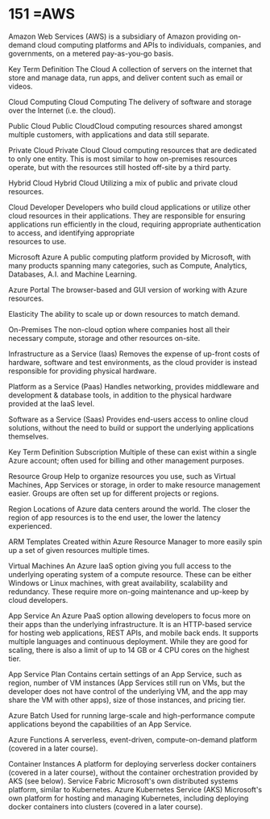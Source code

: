 # 151 =AWS
Amazon Web Services (AWS) is a subsidiary of Amazon providing on-demand cloud computing platforms and APIs to individuals, companies, and governments, on a metered pay-as-you-go basis.

Key Term                                                                          	Definition
                                                 The Cloud	A collection of servers on the internet that store and manage data, run apps, and deliver content such as email or                                                      videos.
                                                 
                                                 
 Cloud Computing                                 Cloud Computing	The delivery of software and storage over the Internet (i.e. the cloud).
 
 
Public Cloud	                                   Public CloudCloud computing resources shared amongst multiple customers, with applications and data still separate.


Private Cloud	                                   Private Cloud Cloud computing resources that are dedicated to only one entity. This is most similar to how on-premises resources                                                    operate, but with the resources still hosted off-site by a third party.


Hybrid Cloud	                                   Hybrid Cloud Utilizing a mix of public and private cloud resources.


Cloud Developer                                	Developers who build cloud applications or utilize other cloud resources in their applications. They are responsible for ensuring                                                 applications run efficiently in the cloud, requiring appropriate authentication to access, and identifying appropriate      
                                                resources to use.

Microsoft Azure	                                A public computing platform provided by Microsoft, with many products spanning many categories, such as Compute, Analytics,                                                         Databases, A.I. and Machine Learning.

Azure Portal                                  	The browser-based and GUI version of working with Azure resources.

Elasticity	                                    The ability to scale up or down resources to match demand.

On-Premises                                    	The non-cloud option where companies host all their necessary compute, storage and other resources on-site.

Infrastructure as a Service (Iaas)	             Removes the expense of up-front costs of hardware, software and test environments, as the cloud provider is instead responsible                                                   for providing physical hardware.

Platform as a Service (Paas)	                 Handles networking, provides middleware and development & database tools, in addition to the physical hardware provided at the                                                    IaaS  level.

Software as a Service (Saas)	               Provides end-users access to online cloud solutions, without the need to build or support the underlying applications themselves.


Key Term                                                             	Definition
Subscription	                                   Multiple of these can exist within a single Azure account; often used for billing and other management purposes.

Resource Group	                               Help to organize resources you use, such as Virtual Machines, App Services or storage, in order to make resource management                                                      easier. Groups are often set up for different projects or regions.

Region                                       	Locations of Azure data centers around the world. The closer the region of app resources is to the end user, the lower the latency                                                experienced.

ARM Templates                                 	Created within Azure Resource Manager to more easily spin up a set of given resources multiple times.


Virtual Machines	                             An Azure IaaS option giving you full access to the underlying operating system of a compute resource. These can be either Windows                                              or Linux machines, with great availability, scalability and redundancy. These require more on-going maintenance and up-keep by cloud                                              developers.

App Service                                    	An Azure PaaS option allowing developers to focus more on their apps than the underlying infrastructure. It is an HTTP-based                                                     service for hosting web applications, REST APIs, and mobile back ends. It supports multiple languages and continuous deployment.                                                While they are good for scaling, there is also a limit of up to 14 GB or 4 CPU cores on the highest tier.

App Service Plan                           	Contains certain settings of an App Service, such as region, number of VM instances (App Services still run on VMs, but the developer                                             does not have control of the underlying VM, and the app may share the VM with other apps), size of those instances, and pricing tier.

Azure Batch                             	Used for running large-scale and high-performance compute applications beyond the capabilities of an App Service.


Azure Functions                         	A serverless, event-driven, compute-on-demand platform (covered in a later course).

Container Instances	A platform for deploying serverless docker containers (covered in a later course), without the container orchestration provided by AKS (see below).
Service Fabric	Microsoft's own distributed systems platform, similar to Kubernetes.
Azure Kubernetes Service (AKS)	Microsoft's own platform for hosting and managing Kubernetes, including deploying docker containers into clusters (covered in a later course).
